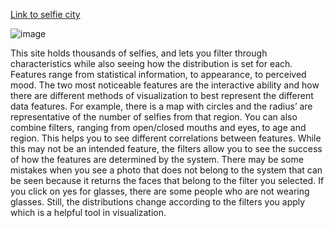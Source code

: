 [Link to selfie city](https://selfiecity.net/selfiexploratory/)

![image](https://github.com/kylieflerlage/reflections/assets/128189858/a24e2bdd-334a-4df1-be71-4c01c79a32a5)

This site holds thousands of selfies, and lets you filter through characteristics while also seeing how the distribution is set for each. Features range from statistical information, to appearance, to perceived mood. The two most noticeable features are the interactive ability and how there are different methods of visualization to best represent the different data features. For example, there is a map with circles and the radius’ are representative of the number of selfies from that region. You can also combine filters, ranging from open/closed mouths and eyes, to age and region. This helps you to see different correlations between features. While this may not be an intended feature, the filters allow you to see the success of how the features are determined by the system. There may be some mistakes when you see a photo that does not belong to the system that can be seen because it returns the faces that belong to the filter you selected. If you click on yes for glasses, there are some people who are not wearing glasses. Still, the distributions change according to the filters you apply which is a helpful tool in visualization.
